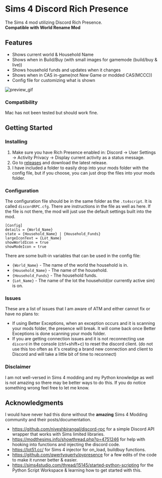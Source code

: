 # Sims 4 Discord Rich Presence

The Sims 4 mod utilizing Discord Rich Presence.
<br>**Compatible with World Rename Mod**

## Features
  - Shows current world & Household Name
  - Shows when in Build/Buy (with small images for gamemode (build/buy & live))
  - Shows household funds and updates when it changes
  - Shows when in CAS in-game(not New Game or modded CAS(MCCC))
  - Config file for customizing what is shown
 
![preview_gif](https://github.com/Otakubuns/Sims4-DRP/assets/77337386/7cca21f3-935d-4d47-b710-f40e1f436b6c)

### Compatibility
Mac has not been tested but should work fine.

## Getting Started
### Installing
1. Make sure you have Rich Presence enabled in: Discord -> User Settings -> Activity Privacy -> Display current activity as a status message.
2. Go to [releases](https://github.com/Otakubuns/Sims4-DRP/releases) and download the latest release.
3. I have included a folder to easily drop into your mods folder with the config file, but if you choose, you can just drop the files into your mods folder.

### Configuration
The configuration file should be in the same folder as the `.ts4script`. It is called `discordRPC.cfg`. There are instructions in the file as well as here. If the file is not there, the mod will just use the default settings built into the mod.

```
[Config]
details = {World_Name}
state = {Household_Name} | {Household_Funds}
largeIconText = {Lot_Name}
showWorldIcon = true
showModeIcon = true
```

There are some built-in variables that can be used in the config file:
- `{World_Name}` - The name of the world the household is in.
- `{Household_Name}` - The name of the household.
- `{Household_Funds}` - The household funds.
- `{Lot_Name}` - The name of the lot the household(or currently active sim) is on.

### Issues
These are a list of issues that I am aware of ATM and either cannot fix or have no plans to:
- If using Better Exceptions, when an exception occurs and it is scanning your mods folder, the presence will break. It will come back once Better Exceptions is done scanning your mods folder.
- If you are getting connection issues and it is not reconnecting use `discord` in the console (ctrl+shift+c) to reset the discord client. (do not use this too often as it's creating a brand new connection and client to Discord and will take a little bit of time to reconnect) 

### Disclaimer
I am not well-versed in Sims 4 modding and my Python knowledge as well is not amazing so there may be better ways to do this. If you do notice something wrong feel free to let me know.

## Acknowledgments
I would have never had this done without the **amazing** Sims 4 Modding community and their posts/documentation.
 - https://github.com/niveshbirangal/discord-rpc for a simple Discord API wrapper that works with Sims limited libraries.
 - https://modthesims.info/showthread.php?p=4751246 for help with hooking into functions and injecting the discord code.
 - https://lot51.cc/ for Sims 4 injector for on_load, buildbuy functions.
 - https://github.com/qwertyquerty/pypresence for a few edits of the code to make it runner better & easier.
 - https://sims4studio.com/thread/15145/started-python-scripting for the Python Script Workspace & learning how to get started with this.
